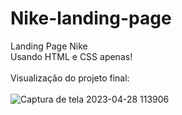 # Nike-landing-page

Landing Page Nike
<br/>
Usando HTML e CSS apenas!
<br/>
<br/>
Visualização do projeto final:
<br/>
<br/>
![Captura de tela 2023-04-28 113906](https://user-images.githubusercontent.com/127504003/235178350-bce85067-6918-4b8c-aa77-6a535d01edf6.png)
